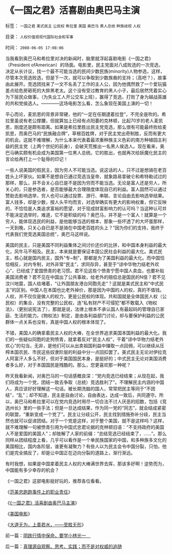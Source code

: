 # 《一国之君》活喜剧由奥巴马主演

标签： `一国之君` `美式民主` `公民权` `希拉里` `美国` `奥巴马` `黑人总统` `种族歧视` `人权` 

目录： `人权价值观现代国际社会和军事`

时间： `2008-06-05 17:08:06`

当我看到奥巴马和希拉里对决的新闻时，脑里就浮起喜剧电影《一国之君》　（President ofAmerican）的场面。电影里，民主党面对八成败选的一次竞选，决定从长计议，找一个最不可能当选的民间少数民族(minority)人物参选，这样，尽管本次竞选败选，但是下一次，就可以争取到少数族裔的支持；（高吧？），故事由此展开。竞选团找来了一文不名丢了工作的主人公，因为他偶然救了一个爱玩猫差点给危房砸死的大胖黑老太。这个没有受过教育的黑人小子，最后居然凭着实心为下层民众做事，（为失业工人开公交车上班），赢得了竞选，打败了身为越战英雄的共和党侯选人。————这场电影怎么看，怎么象现在美国上演的一切！

平心而论，麦凯恩的背景非常硬，他的“一定在任期逮着拉登”，不完全是吹的。希拉里虽说有老公撑腰，但就算加上已经有点阳萎的克林顿，比起70岁的老人麦凯恩，刚度还是颇有距离。如果是希拉里胜出民主党竞选，那么很有可能最终败给麦凯恩，而奥巴马的“民族融合牌”，草根百姓牌，对于民主党出奇制胜，反而有更大的机会。这就不难理解，为什么本来代表着最浓重种族主义色彩的南方种植园主利益的民主党（上两个世纪的前身），会破天荒推出一名黑人侯选人。现在看来，奥巴马确实颇有机会成为美国第一位黑人总统。它的胜出，也就再次给妖魔化民主的言论给再打上一个耻辱的印记！

一些人说美国的假民主，因为穷人不可能当选。说这话的人，只不过是想骑在老百姓头上坏家伙。如果不是想自已通过竞选当皇帝，就象路易拿破仑和希特勒试过的那样，那么，并不会关心自已是不是因为穷而不能当选。无论是富人还是穷人，所关心的，只是参选者，是否能够最大合理限度体现自已的利益。富人固然可以通过赞助去影响选举，穷人也可以通过投票、游行、串联、言论自由去影响选举结果。富人钱多，却是少数，按人头平均而言，对选举确实有更大的影响权重，但它反映的，不恰恰是人类追求富裕的愿望，对于现成财富影响力的认可吗？当这种认可并不能决定选举时，难道，它不是积级的吗？奥巴马，并不是一个富人！就算是一个穷人，能体现选民的利益，是他能够当选的根本，那象一些坏透了的大坏蛋那样，一天到晚，只关心自已是不是骑在中国老百姓的头上？“因为你们的支持，我终于代表我们党竞选美国总统”，奥巴马这样说。

美国的民主，只是美国不同利益集体之间讨价还价的比拼，和中国本身利益的最大化，风牛马不相及。民主，本来就是要保证本国公民社会利益的最大化。美式民主，核心就是国内民主，国外“专~制”，那都是为了美国利益的最大化。而中国恰恰相反，对内专制，对外非常“民主”，求同存异，甚至于“谅中华物力结老外欢心”，已经成了爱国愤青的老习惯。君不见这些个愤青宁愿中国人卖血，也要补贴美国消费者？君不见在中国出了公共事故，给老外的赔偿总是国民的N倍？君不见汶川地震，国人给堵着，“让外国朋友港台同胞先走”？这就是美式民主和“中式民主”的区别。中国人在本国也比老外掉价，那是因为中国的人的权，真的不值钱。人权，并不仅仅是做人的权力，更是公民权的体现。共和国就是全体国民人权（公民权）的集合，没有完整的公民权，连“私有财产不可侵犯”都不敢载入《物权法》，（更别说宪法了），那就是说，法律上根本不承认国人有最起码的管理自已家庭、生活的能力。《物权法》制定，是由各利益部门讨论，却与要保护利益的公民群体一点关系也没有，真是中国人权的根本体现了。

不错，美国人的确拿着民主人权的大棒，在全世界追求美国本国利益的最大化。我们的一些疑似同胞的走狗愤青，就拿着反对“民主人权”，干着“谅中华物力结老外欢心”的勾当，无非，是他们可以从出卖祖国利益中赚取一点回佣，可以继续从压榨本国农民、市民这些奴隶阶层的利益中分一点回扣罢了。美式民主无论对伊拉克人阿富汗人多么不好，但对于美国国民本身，是挺好的；中式民主无论对美国消费者多么好，对于本国国民是残酷的。那么，您更喜欢那一种呢？

昨天我看新闻，对奥巴马的一句话感概良深：“党内竞选已经结束；从现在起，我们将成为一个党，团结一致去争取（总统）竞选胜利了”。不理解民主内涵的中国人，真应该好好理解这一句话。被长期洗脑的国人，常常把民主等同于“不团结”，“乱”；却不知道，民主是自由讨论，自由表达，达成一致后，共同遵守。所以，奥巴马和希拉里可以在党内竞选时用尽一切合法不讨人厌恶的招数，包括《竞选州长》里的一些手法；但是一旦达成结果，作为同一党的“同志”，就会结成紧密的联盟，“重新变成一个党了”。民主让分歧公开，民主找到措施弥补分歧，民主当然也就可以促进团结。对于一个党是这样，对于整个美国，就不是这样吗？这样，就不难理解一句被愤青引用为中国式忠君论据的克林顿旧语：“不支持政府的美国人不是爱国的美国人”；却肢解了人家的前缀：“总结竞选已经结束了，……”。那么同样从团结程度上看，几乎可以看作是一个单民族国家的中国，和多种族多文化的美国相比，国内各阶层，谁更有凝聚力？有些人以为民主会令中国分裂，只怕，他们是完全搞反了，却是让中国正在迈向分裂的道路上，渐行渐远。

有时我想，如果是中国拿着民主人权的大棒满世界去挥，那该多好啊！逆势而为，中国能有多少幸存的机会？

《一国之君》这部电影挺好玩的，推荐各位看看。

《[范美忠跑跑事件上的职业责任](../../../2008/5/26/THATISMYJOB!范美忠跑跑事件上的职业责任.md)》

《[《一国之君》活喜剧由奥巴马主演](../../../2008/6/5/《一国之君》活喜剧由奥巴马主演.md)》

《[美国电影](../../../2008/3/22/《爱国者》后谈北美独立战争的政治经济外交军事史.md)》

《[大道无为，上善若水，——至胜无形](../../../2008/2/20/大道无为，上善若水，——至胜无形.md)》



前一篇：[阴跌行情中保命，要学小林光一　](../../../2008/6/4/阴跌行情中保命，要学小林光一　.md)

后一篇：[真理源自观察、思考、实践；而不是对权威的追随](../../../2008/6/6/真理源自观察、思考、实践；而不是对权威的追随.md)